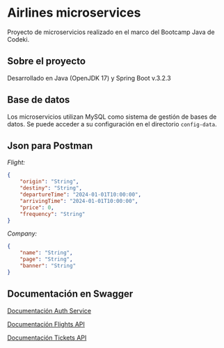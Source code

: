 
# Airlines microservices

Proyecto de microservicios realizado en el marco del Bootcamp Java de Codeki.


## Sobre el proyecto

Desarrollado en Java (OpenJDK 17) y Spring Boot v.3.2.3

## Base de datos

Los microservicios utilizan MySQL como sistema de gestión de bases de datos. Se puede acceder a su configuración en el directorio `config-data`.

## Json para Postman
*Flight:*
```json
{
    "origin": "String",
    "destiny": "String",
    "departureTime": "2024-01-01T10:00:00",
    "arrivingTime": "2024-01-01T10:00:00",
    "price": 0,
    "frequency": "String"
}
```
*Company:*
```json
{
    "name": "String",
    "page": "String",
    "banner": "String"
}
```

## Documentación en Swagger
[Documentación Auth Service](https://petstore.swagger.io/?url=https://raw.githubusercontent.com/irinaponzi/airlines-microservices/blob/main/auth-service/src/main/resources/swagger.yml)

[Documentación Flights API](https://petstore.swagger.io/?url=https://raw.githubusercontent.com/irinaponzi/airlines-microservices/blob/main/flights-api/src/main/resources/swagger.yml)

[Documentación Tickets API](https://petstore.swagger.io/?url=https://raw.githubusercontent.com/irinaponzi/airlines-microservices/blob/main/tickets-api/src/main/resources/swagger.yml)




